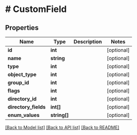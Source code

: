 # # CustomField

## Properties

Name | Type | Description | Notes
------------ | ------------- | ------------- | -------------
**id** | **int** |  | [optional]
**name** | **string** |  | [optional]
**type** | **int** |  | [optional]
**object_type** | **int** |  | [optional]
**group_id** | **int** |  | [optional]
**flags** | **int** |  | [optional]
**directory_id** | **int** |  | [optional]
**directory_fields** | **int[]** |  | [optional]
**enum_values** | **string[]** |  | [optional]

[[Back to Model list]](../../README.md#models) [[Back to API list]](../../README.md#endpoints) [[Back to README]](../../README.md)
